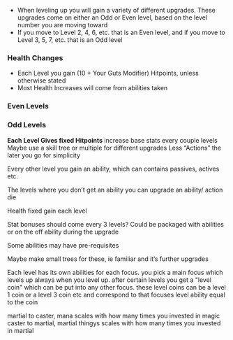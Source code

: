 - When leveling up you will gain a variety of different upgrades. These upgrades come on either an Odd or Even level, based on the level number you are moving toward
- If you move to Level 2, 4, 6, etc. that is an Even level, and if you move to Level 3, 5, 7, etc. that is an Odd level
### Health Changes
- Each Level you gain (10 + Your Guts Modifier) Hitpoints, unless otherwise stated
- Most Health Increases will come from abilities taken

### Even Levels

### Odd Levels

**Each Level Gives fixed Hitpoints**
increase base stats every couple levels
Maybe use a skill tree or multiple for different upgrades
Less “Actions” the later you go for simplicity

Every other level you gain an ability, which can contains passives, actives etc.

The levels where you don’t get an ability you can upgrade an ability/ action die

  

Health fixed gain each level

Stat bonuses should come every 3 levels? Could be packaged with abilities or on the off ability during the upgrade

  

Some abilities may have pre-requisites

Maybe make small trees for these, ie familiar and it’s further upgrades

Each level has its own abilities for each focus. 
you pick a main focus which levels up always when you level up. 
after certain levels you get a "level coin" which can be put into any other focus.
these level coins can be a level 1 coin or a level 3 coin etc and correspond to that focuses level ability equal to the coin

martial to caster, mana scales with how many times you invested in magic
caster to martial, martial thingys scales with how many times you invested in martial